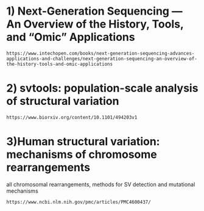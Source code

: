 # 1) Next-Generation Sequencing — An Overview of the History, Tools, and “Omic” Applications

```
https://www.intechopen.com/books/next-generation-sequencing-advances-applications-and-challenges/next-generation-sequencing-an-overview-of-the-history-tools-and-omic-applications
```

# 2) svtools: population-scale analysis of structural variation


```
https://www.biorxiv.org/content/10.1101/494203v1
```

# 3)Human structural variation: mechanisms of chromosome rearrangements
all chromosomal rearrangements, methods for SV detection and mutational mechanisms

```
https://www.ncbi.nlm.nih.gov/pmc/articles/PMC4600437/
```

